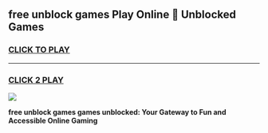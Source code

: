 
## free unblock games Play Online 👋 Unblocked Games
<h3>
<a href="https://premium.freeplayer.one?title=free_unblock_games&ref=19F">CLICK TO PLAY</a></h3>
<hr>

<h3>
<a href="https://premium.freeplayer.one?title=free_unblock_games&ref=19F">CLICK 2 PLAY</a>
  
</h3>

<a href="https://premium.freeplayer.one?title=free_unblock_games&ref=19F"><img src="https://clearcache.store/games.png"></a>


**free unblock games games unblocked: Your Gateway to Fun and Accessible Online Gaming**
